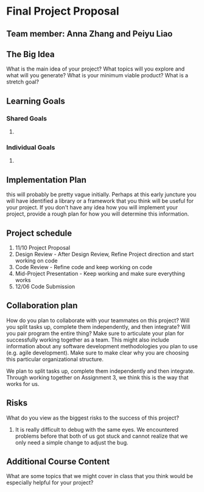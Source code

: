 # Final Project Proposal

## Team member: Anna Zhang and Peiyu Liao

## The Big Idea 
What is the main idea of your project? What topics will you explore and what will you generate? What is your minimum viable product? What is a stretch goal?

## Learning Goals
### Shared Goals
1. 
### Individual Goals
1. 

## Implementation Plan
this will probably be pretty vague initially. Perhaps at this early juncture you will have identified a library or a framework that you think will be useful for your project. If you don't have any idea how you will implement your project, provide a rough plan for how you will determine this information.

## Project schedule 

1. 11/10 Project Proposal
2. Design Review - After Design Review, Refine Project direction and start working on code
3. Code Review - Refine code and keep working on code
4. Mid-Project Presentation - Keep working and make sure everything works
5. 12/06 Code Submission

## Collaboration plan
How do you plan to collaborate with your teammates on this project? Will you split tasks up, complete them independently, and then integrate? Will you pair program the entire thing? Make sure to articulate your plan for successfully working together as a team. This might also include information about any software development methodologies you plan to use (e.g. agile development). Make sure to make clear why you are choosing this particular organizational structure.

We plan to split tasks up, complete them independently and then integrate. Through working together on Assignment 3, we think this is the way that works for us. 

## Risks
What do you view as the biggest risks to the success of this project?

1. It is really difficult to debug with the same eyes. We encountered problems before that both of us got stuck and cannot realize that we only need a simple change to adjust the bug.

## Additional Course Content
What are some topics that we might cover in class that you think would be especially helpful for your project?